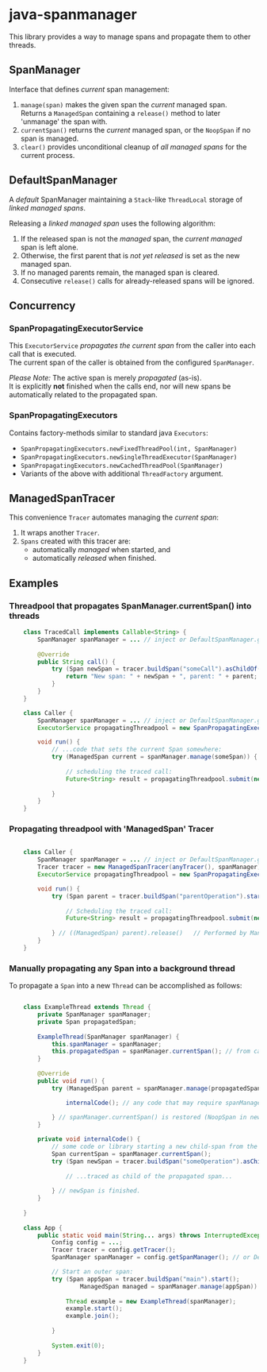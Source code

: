 # java-spanmanager

This library provides a way to manage spans and propagate them to other threads.

## SpanManager

Interface that defines _current_ span management:
 1. `manage(span)` makes the given span the _current_ managed span.  
    Returns a `ManagedSpan` containing a `release()` method
    to later 'unmanage' the span with.
 2. `currentSpan()` returns the _current_ managed span,
    or the `NoopSpan` if no span is managed.
 3. `clear()` provides unconditional cleanup of _all managed spans_ for the current process.

## DefaultSpanManager

A _default_ SpanManager maintaining a `Stack`-like `ThreadLocal` storage of _linked managed spans_.

Releasing a _linked managed span_ uses the following algorithm:
 1. If the released span is not the _managed_ span, the _current managed_ span is left alone.
 2. Otherwise, the first parent that is <em>not yet released</em> is set as the new managed span.
 3. If no managed parents remain, the managed span is cleared.
 4. Consecutive `release()` calls for already-released spans will be ignored.

## Concurrency

### SpanPropagatingExecutorService

This `ExecutorService` _propagates the current span_ 
from the caller into each call that is executed.  
The current span of the caller is obtained from the configured `SpanManager`.

_Please Note:_ The active span is merely _propagated_ (as-is).  
It is explicitly **not** finished when the calls end,
nor will new spans be automatically related to the propagated span.

### SpanPropagatingExecutors

Contains factory-methods similar to standard java `Executors`:  
 - `SpanPropagatingExecutors.newFixedThreadPool(int, SpanManager)`
 - `SpanPropagatingExecutors.newSingleThreadExecutor(SpanManager)`
 - `SpanPropagatingExecutors.newCachedThreadPool(SpanManager)`
 - Variants of the above with additional `ThreadFactory` argument.

## ManagedSpanTracer

This convenience `Tracer` automates managing the _current span_:
 1. It wraps another `Tracer`.
 2. `Spans` created with this tracer are:
    - automatically _managed_ when started, and
    - automatically _released_ when finished.

## Examples

### Threadpool that propagates SpanManager.currentSpan() into threads

```java
    class TracedCall implements Callable<String> {
        SpanManager spanManager = ... // inject or DefaultSpanManager.getInstance();
        
        @Override
        public String call() {
            try (Span newSpan = tracer.buildSpan("someCall").asChildOf(spanManager.currentSpan().context()).start()) {
                return "New span: " + newSpan + ", parent: " + parent;
            }
        }
    }

    class Caller {
        SpanManager spanManager = ... // inject or DefaultSpanManager.getInstance(); 
        ExecutorService propagatingThreadpool = new SpanPropagatingExecutorService(anyThreadpool(), spanManager);

        void run() {
            // ...code that sets the current Span somewhere:
            try (ManagedSpan current = spanManager.manage(someSpan)) {
                
                // scheduling the traced call:
                Future<String> result = propagatingThreadpool.submit(new TracedCall());
                
            }
        }
    }

```

### Propagating threadpool with 'ManagedSpan' Tracer

```java

    class Caller {
        SpanManager spanManager = ... // inject or DefaultSpanManager.getInstance();
        Tracer tracer = new ManagedSpanTracer(anyTracer(), spanManager);
        ExecutorService propagatingThreadpool = new SpanPropagatingExecutorService(anyThreadpool(), spanManager);

        void run() {
            try (Span parent = tracer.buildSpan("parentOperation").start()) { // parent === spanManager.currentSpan()
            
                // Scheduling the traced call:
                Future<String> result = propagatingThreadpool.submit(new TracedCall());
                
            } // ((ManagedSpan) parent).release()   // Performed by ManagedSpanTracer
        }
    }

```

### Manually propagating any Span into a background thread

To propagate a `Span` into a new `Thread` can be accomplished as follows:

```java

    class ExampleThread extends Thread {
        private SpanManager spanManager;
        private Span propagatedSpan;
        
        ExampleThread(SpanManager spanManager) {
            this.spanManager = spanManager;
            this.propagatedSpan = spanManager.currentSpan(); // from calling thread.
        }
        
        @Override
        public void run() {
            try (ManagedSpan parent = spanManager.manage(propagatedSpan)) { // make currentSpan() === propagatedSpan

                internalCode(); // any code that may require spanManager.currentSpan();
                
            } // spanManager.currentSpan() is restored (NoopSpan in new thread).
        }

        private void internalCode() {
            // some code or library starting a new child-span from the 'current' span:
            Span currentSpan = spanManager.currentSpan();
            try (Span newSpan = tracer.buildSpan("someOperation").asChildOf(currentSpan.context()).start()) {
            
                // ...traced as child of the propagated span...
                
            } // newSpan is finished.
        }
      
    }
    
    class App {
        public static void main(String... args) throws InterruptedException {
            Config config = ...;
            Tracer tracer = config.getTracer();
            SpanManager spanManager = config.getSpanManager(); // or DefaultSpanManager.getInstance();

            // Start an outer span:
            try (Span appSpan = tracer.buildSpan("main").start();
                    ManagedSpan managed = spanManager.manage(appSpan)) {
            
                Thread example = new ExampleThread(spanManager);
                example.start();
                example.join();
                
            }
            
            System.exit(0);
        }
    }

```
